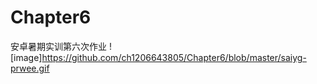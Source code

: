 # Chapter6
安卓暑期实训第六次作业
![image]https://github.com/ch1206643805/Chapter6/blob/master/saiyg-prwee.gif
